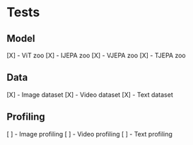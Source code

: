 # Tests

## Model
[X] - ViT zoo
[X] - IJEPA zoo
[X] - VJEPA zoo
[X] - TJEPA zoo

## Data
[X] - Image dataset
[X] - Video dataset
[X] - Text dataset

## Profiling
[ ] - Image profiling
[ ] - Video profiling
[ ] - Text profiling
